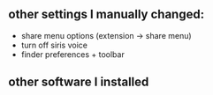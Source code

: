 ## other settings I manually changed:
 - share menu options (extension -> share menu)
 - turn off siris voice
 - finder preferences + toolbar

## other software I installed